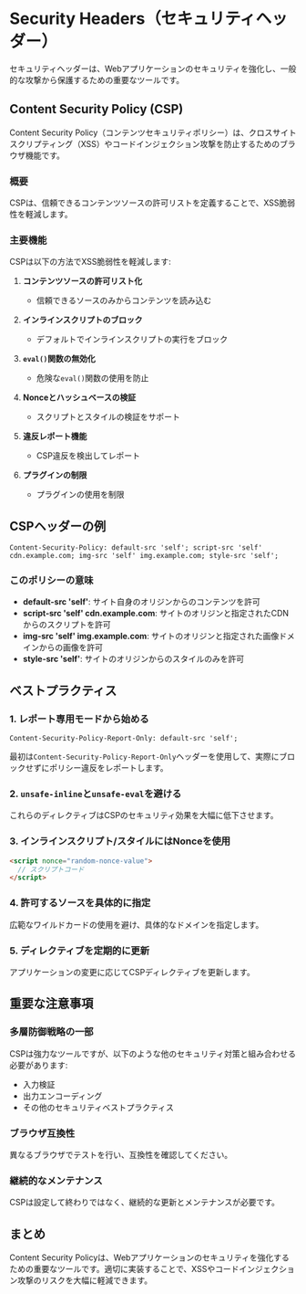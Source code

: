 # Security Headers（セキュリティヘッダー）

セキュリティヘッダーは、Webアプリケーションのセキュリティを強化し、一般的な攻撃から保護するための重要なツールです。

## Content Security Policy (CSP)

Content Security Policy（コンテンツセキュリティポリシー）は、クロスサイトスクリプティング（XSS）やコードインジェクション攻撃を防止するためのブラウザ機能です。

### 概要

CSPは、信頼できるコンテンツソースの許可リストを定義することで、XSS脆弱性を軽減します。

### 主要機能

CSPは以下の方法でXSS脆弱性を軽減します:

1. **コンテンツソースの許可リスト化**
   - 信頼できるソースのみからコンテンツを読み込む

2. **インラインスクリプトのブロック**
   - デフォルトでインラインスクリプトの実行をブロック

3. **`eval()`関数の無効化**
   - 危険な`eval()`関数の使用を防止

4. **Nonceとハッシュベースの検証**
   - スクリプトとスタイルの検証をサポート

5. **違反レポート機能**
   - CSP違反を検出してレポート

6. **プラグインの制限**
   - プラグインの使用を制限

## CSPヘッダーの例

```
Content-Security-Policy: default-src 'self'; script-src 'self' cdn.example.com; img-src 'self' img.example.com; style-src 'self';
```

### このポリシーの意味

- **default-src 'self'**: サイト自身のオリジンからのコンテンツを許可
- **script-src 'self' cdn.example.com**: サイトのオリジンと指定されたCDNからのスクリプトを許可
- **img-src 'self' img.example.com**: サイトのオリジンと指定された画像ドメインからの画像を許可
- **style-src 'self'**: サイトのオリジンからのスタイルのみを許可

## ベストプラクティス

### 1. レポート専用モードから始める

```
Content-Security-Policy-Report-Only: default-src 'self';
```

最初は`Content-Security-Policy-Report-Only`ヘッダーを使用して、実際にブロックせずにポリシー違反をレポートします。

### 2. `unsafe-inline`と`unsafe-eval`を避ける

これらのディレクティブはCSPのセキュリティ効果を大幅に低下させます。

### 3. インラインスクリプト/スタイルにはNonceを使用

```html
<script nonce="random-nonce-value">
  // スクリプトコード
</script>
```

### 4. 許可するソースを具体的に指定

広範なワイルドカードの使用を避け、具体的なドメインを指定します。

### 5. ディレクティブを定期的に更新

アプリケーションの変更に応じてCSPディレクティブを更新します。

## 重要な注意事項

### 多層防御戦略の一部

CSPは強力なツールですが、以下のような他のセキュリティ対策と組み合わせる必要があります:

- 入力検証
- 出力エンコーディング
- その他のセキュリティベストプラクティス

### ブラウザ互換性

異なるブラウザでテストを行い、互換性を確認してください。

### 継続的なメンテナンス

CSPは設定して終わりではなく、継続的な更新とメンテナンスが必要です。

## まとめ

Content Security Policyは、Webアプリケーションのセキュリティを強化するための重要なツールです。適切に実装することで、XSSやコードインジェクション攻撃のリスクを大幅に軽減できます。
